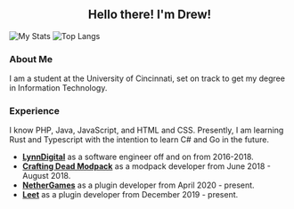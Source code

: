 ## <div align="center">Hello there! I'm Drew!</div>

![My Stats](https://github-readme-stats.vercel.app/api?username=buchwasa&show_icons=true&count_private=true&hide_title=true&include_all_commits=true&icon_color=805AD5&text_color=718096&bg_color=ffffff00&count_private=true&hide_border=true)
![Top Langs](https://github-readme-stats.vercel.app/api/top-langs/?username=buchwasa&layout=compact)

### About Me
I am a student at the University of Cincinnati, set on track to get my degree in Information Technology.

### Experience
I know PHP, Java, JavaScript, and HTML and CSS. 
Presently, I am learning Rust and Typescript with the intention to learn C# and Go in the future.
- **[LynnDigital](https://lynndigital.com)** as a software engineer off and on from 2016-2018.
- **[Crafting Dead Modpack](http://www.craftingdead.com/)** as a modpack developer from June 2018 - August 2018.
- **[NetherGames](https://ngmc.co/)** as a plugin developer from April 2020 - present.
- **[Leet](https://leet.cc/)** as a plugin developer from December 2019 - present.
